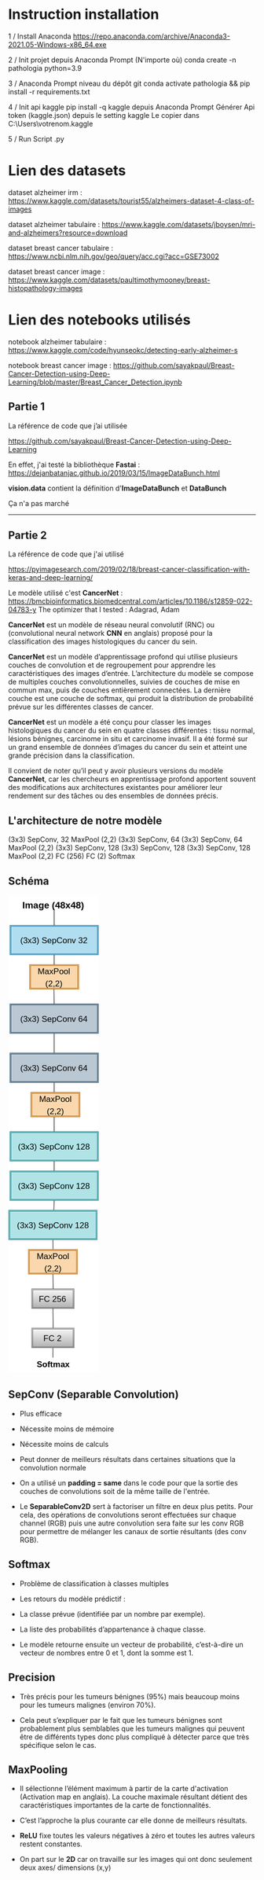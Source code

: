 # Instruction installation 

1 / Install Anaconda
https://repo.anaconda.com/archive/Anaconda3-2021.05-Windows-x86_64.exe

2 / Init projet depuis Anaconda Prompt (N'importe où)
conda create -n pathologia python=3.9

3 / Anaconda Prompt niveau du dépôt git 
conda activate pathologia && pip install -r requirements.txt

4 / Init api kaggle
pip install -q kaggle depuis Anaconda Prompt
Générer Api token (kaggle.json) depuis le setting kaggle
Le copier dans C:\Users\votrenom\.kaggle

5 / Run Script .py


# Lien des datasets

dataset alzheimer irm : https://www.kaggle.com/datasets/tourist55/alzheimers-dataset-4-class-of-images

dataset alzheimer tabulaire : https://www.kaggle.com/datasets/jboysen/mri-and-alzheimers?resource=download

dataset breast cancer tabulaire : https://www.ncbi.nlm.nih.gov/geo/query/acc.cgi?acc=GSE73002

dataset breast cancer image : https://www.kaggle.com/datasets/paultimothymooney/breast-histopathology-images


# Lien des notebooks utilisés

notebook alzheimer tabulaire : https://www.kaggle.com/code/hyunseokc/detecting-early-alzheimer-s

notebook breast cancer image : https://github.com/sayakpaul/Breast-Cancer-Detection-using-Deep-Learning/blob/master/Breast_Cancer_Detection.ipynb











## Partie 1

La référence de code que j’ai utilisée

https://github.com/sayakpaul/Breast-Cancer-Detection-using-Deep-Learning 

En effet, j'ai testé la bibliothèque **Fastai** : 
https://dejanbatanjac.github.io/2019/03/15/ImageDataBunch.html 

**vision.data** contient la définition d'**ImageDataBunch** et **DataBunch** 


Ça n'a pas marché
*************************************************************************************

## Partie 2

La référence de code que j'ai utilisé 

https://pyimagesearch.com/2019/02/18/breast-cancer-classification-with-keras-and-deep-learning/  

Le modèle utilisé c'est **CancerNet** : https://bmcbioinformatics.biomedcentral.com/articles/10.1186/s12859-022-04783-y 
The optimizer that I tested : Adagrad, Adam 


**CancerNet** est un modèle de réseau neural convolutif (RNC) ou (convolutional neural network **CNN** en anglais) proposé pour la classification des images histologiques du cancer du sein.

**CancerNet** est un modèle d’apprentissage profond qui utilise plusieurs couches de convolution et de regroupement pour apprendre les caractéristiques des images d’entrée. L’architecture du modèle se compose de multiples couches convolutionnelles, suivies de couches de mise en commun max, puis de couches entièrement connectées. La dernière couche est une couche de softmax, qui produit la distribution de probabilité prévue sur les différentes classes de cancer.

**CancerNet** est un modèle a été conçu pour classer les images histologiques du cancer du sein en quatre classes différentes : tissu normal, lésions bénignes, carcinome in situ et carcinome invasif. Il a été formé sur un grand ensemble de données d’images du cancer du sein et atteint une grande précision dans la classification.


Il convient de noter qu’il peut y avoir plusieurs versions du modèle **CancerNet**, car les chercheurs en apprentissage profond apportent souvent des modifications aux architectures existantes pour améliorer leur rendement sur des tâches ou des ensembles de données précis.

## L'architecture de notre modèle 

(3x3) SepConv, 32
MaxPool (2,2)
(3x3) SepConv, 64
(3x3) SepConv, 64
MaxPool (2,2)
(3x3) SepConv, 128
(3x3) SepConv, 128
(3x3) SepConv, 128
MaxPool (2,2)
FC (256)
FC (2)
Softmax

## Schéma 

![Diagram](Diagramme.png)

## SepConv  (Separable Convolution) 


* Plus efficace

* Nécessite moins de mémoire

* Nécessite moins de calculs

* Peut donner de meilleurs résultats dans certaines situations que la convolution normale

* On a utilisé un **padding = same** dans le code pour que la sortie des couches de convolutions soit de la même taille de l'entrée.

* Le **SeparableConv2D** sert à factoriser un filtre en deux plus petits.
Pour cela, des opérations de convolutions seront effectuées sur chaque channel (RGB) puis une autre convolution sera faite sur les conv RGB 
pour permettre de mélanger les canaux de sortie résultants (des conv RGB).


## Softmax  

* Problème de classification à classes multiples

* Les retours du modèle prédictif :

* La classe prévue (identifiée par un nombre par exemple).

* La liste des probabilités d’appartenance à chaque classe. 

* Le modèle retourne ensuite un vecteur de probabilité, c’est-à-dire un vecteur de nombres entre 0 et 1, dont la somme est 1.


## Precision

* Très précis pour les tumeurs bénignes (95%) mais beaucoup moins pour les tumeurs malignes (environ 70%).

* Cela peut s’expliquer par le fait que les tumeurs bénignes sont probablement plus semblables que les tumeurs malignes qui peuvent être de différents types donc plus compliqué à détecter parce que très spécifique selon le cas.

## MaxPooling  

* Il sélectionne l’élément maximum à partir de la carte d'activation (Activation map en anglais). 
La couche maximale résultant détient des caractéristiques importantes de la carte de fonctionnalités.

* C’est l’approche la plus courante car elle donne de meilleurs résultats.

* **ReLU** fixe toutes les valeurs négatives à zéro et toutes les autres valeurs restent constantes.

* On part sur le **2D** car on travaille sur les images qui ont donc seulement deux axes/ dimensions (x,y)  




